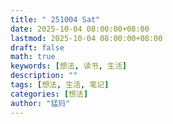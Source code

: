 ```yaml
---
title: " 251004 Sat"
date: 2025-10-04 08:00:00+08:00
lastmod: 2025-10-04 08:00:00+08:00
draft: false
math: true
keywords: [想法, 读书, 生活]
description: ""
tags: [想法, 生活, 笔记]
categories: [想法]
author: "猛犸"
---
```


